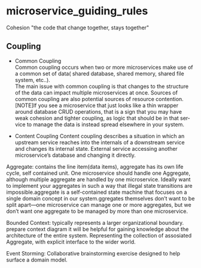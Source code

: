 # microservice_guiding_rules

Cohesion
"the code that change together, stays together"

Coupling   
---------------------- 
* Common Coupling  
Common coupling occurs when two or more microservices make use of a common
set of data( shared database, shared memory, shared file system, etc..).  
The main issue with common coupling is that changes to the structure of the data can
impact multiple microservices at once. Sources of common coupling are also potential sources of resource contention. 
[NOTE]If you see a microservice that just looks like a thin wrapper around
database CRUD operations, that is a sign that you may have weak
cohesion and tighter coupling, as logic that should be in that ser‐
vice to manage the data is instead spread elsewhere in your system.

* Content Coupling
Content coupling describes a situation in which an upstream service reaches into the
internals of a downstream service and changes its internal state. External service accessing another microservice’s database
and changing it directly.

Aggregate: contains the line item(data items), aggregate has its own life cycle, self contained unit. One microservice should handle one Aggregate, although multiple aggregate are handled by one microservice. Ideally want to implement your aggregates in such a way that illegal state transitions are impossible.aggregate is a self-contained state machine that focuses on a single domain concept in our system.ggregates themselves don’t want to be split apart—one microservice
can manage one or more aggregates, but we don’t want one aggregate to be managed by more than one microservice.

Bounded Context: typically represents a larger organizational boundary.
prepare context diagram it will be helpful for gaining knowledge about the architecture of the entire system. 
Representing the collection of assosiated Aggregate, with explicit interface to the wider world.

Event Storming: Collaborative brainstorming exercise designed to help surface a domain model.





